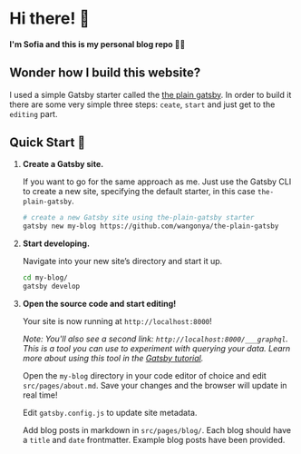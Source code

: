 


# Hi there! 👋 
#### I'm Sofia and this is my personal blog repo 👩‍💻

## Wonder how I build this website?

I used a simple Gatsby starter called the [the plain gatsby](https://the-plain-gatsby.netlify.com/). In order to build it there are some very simple three steps: `ceate`, `start` and just get to the `editing` part.

## Quick Start 🚀

1.  **Create a Gatsby site.**

    If you want to go for the same approach as me. Just use the Gatsby CLI to create a new site, specifying the default starter, in this case `the-plain-gatsby`.

    ```sh
    # create a new Gatsby site using the-plain-gatsby starter
    gatsby new my-blog https://github.com/wangonya/the-plain-gatsby
    ```

2.  **Start developing.**

    Navigate into your new site’s directory and start it up.

    ```sh
    cd my-blog/
    gatsby develop
    ```

3.  **Open the source code and start editing!**

    Your site is now running at `http://localhost:8000`!

    _Note: You'll also see a second link: _`http://localhost:8000/___graphql`_. This is a tool you can use to experiment with querying your data. Learn more about using this tool in the [Gatsby tutorial](https://www.gatsbyjs.org/tutorial/part-five/#introducing-graphiql)._

    Open the `my-blog` directory in your code editor of choice and edit `src/pages/about.md`. Save your changes and the browser will update in real time!

    Edit `gatsby.config.js` to update site metadata.

    Add blog posts in markdown in `src/pages/blog/`. Each blog should have a `title` and `date` frontmatter. Example blog posts have been provided.
